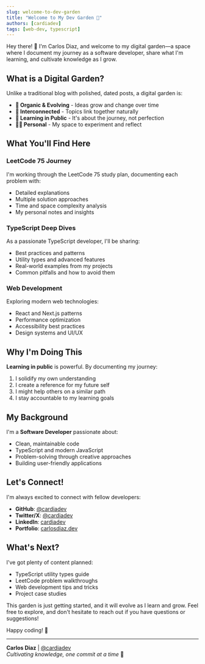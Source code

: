 ```yaml
---
slug: welcome-to-dev-garden
title: "Welcome to My Dev Garden 🌱"
authors: [cardiadev]
tags: [web-dev, typescript]
---
```


Hey there! 👋 I'm Carlos Diaz, and welcome to my digital garden—a space where I document my journey as a software developer, share what I'm learning, and cultivate knowledge as I grow.

<!-- truncate -->

## What is a Digital Garden?

Unlike a traditional blog with polished, dated posts, a digital garden is:

- **🌱 Organic & Evolving** - Ideas grow and change over time
- **🔗 Interconnected** - Topics link together naturally
- **📝 Learning in Public** - It's about the journey, not perfection
- **🧑‍💻 Personal** - My space to experiment and reflect

## What You'll Find Here

### LeetCode 75 Journey

I'm working through the LeetCode 75 study plan, documenting each problem with:
- Detailed explanations
- Multiple solution approaches
- Time and space complexity analysis
- My personal notes and insights

### TypeScript Deep Dives

As a passionate TypeScript developer, I'll be sharing:
- Best practices and patterns
- Utility types and advanced features
- Real-world examples from my projects
- Common pitfalls and how to avoid them

### Web Development

Exploring modern web technologies:
- React and Next.js patterns
- Performance optimization
- Accessibility best practices
- Design systems and UI/UX

## Why I'm Doing This

**Learning in public** is powerful. By documenting my journey:
1. I solidify my own understanding
2. I create a reference for my future self
3. I might help others on a similar path
4. I stay accountable to my learning goals

## My Background

I'm a **Software Developer** passionate about:
- Clean, maintainable code
- TypeScript and modern JavaScript
- Problem-solving through creative approaches
- Building user-friendly applications

## Let's Connect!

I'm always excited to connect with fellow developers:

- **GitHub**: [@cardiadev](https://github.com/cardiadev)
- **Twitter/X**: [@cardiadev](https://x.com/cardiadev)
- **LinkedIn**: [cardiadev](https://linkedin.com/in/cardiadev)
- **Portfolio**: [carlosdiaz.dev](https://carlosdiaz.dev)

## What's Next?

I've got plenty of content planned:
- TypeScript utility types guide
- LeetCode problem walkthroughs
- Web development tips and tricks
- Project case studies

This garden is just getting started, and it will evolve as I learn and grow. Feel free to explore, and don't hesitate to reach out if you have questions or suggestions!

Happy coding! 🚀

---

**Carlos Diaz** | [@cardiadev](https://github.com/cardiadev)  
*Cultivating knowledge, one commit at a time* 🌱
